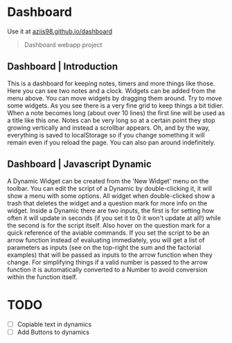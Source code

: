 
# Dashboard

Use it at [aziis98.github.io/dashboard]()

> Dashboard webapp project

## Dashboard | Introduction

This is a dashboard for keeping notes, timers and more things like those.
Here you can see two notes and a clock. Widgets can be added from the menu above. You can move widgets by dragging them around. Try to move some widgets. As you see there is a very fine grid to keep things a bit tidier.
When a note becomes long (about over 10 lines) the first line will be used as a title like this one.
Notes can be very long so at a certain point they stop growing vertically and instead a scrollbar appears.
Oh, and by the way, everything is saved to localStorage so if you change something it will remain even if you reload the page.
You can also pan around indefinitely.

## Dashboard | Javascript Dynamic

A Dynamic Widget can be created from the 'New Widget' menu on the toolbar.
You can edit the script of a Dynamic by double-clicking it, it will show a menu with some options. All widget when double-clicked show a trash that deletes the widget and a question mark for more info on the widget.
Inside a Dynamic there are two inputs, the first is for setting how often it will update in seconds (if you set it to 0 it won't update at all!) while the second is for the script itself. Also hover on the question mark for a quick reference of the aviable commands.
If you set the script to be an arrow function instead of evaluating immediately, you will get a list of parameters as inputs (see on the top-right the sum and the factorial examples) that will be passed as inputs to the arrow function when they change.
For simplifying things if a valid number is passed to the arrow function it is automatically converted to a Number to avoid conversion within the function itself.

# TODO

* [ ] Copiable text in dynamics
* [ ] Add Buttons to dynamics